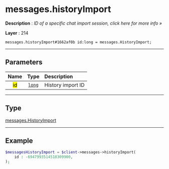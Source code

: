 # messages.historyImport

**Description** : *ID of a specific chat import session, click here for more info &raquo;*

**Layer** : 214

```tl
messages.historyImport#1662af0b id:long = messages.HistoryImport;
```

---

## Parameters

| Name | Type | Description |
| :---: | :---: | :--- |
| <mark>id</mark> | [`long`](type/long) | History import ID |

---

## Type

[messages.HistoryImport](type/messages.HistoryImport)

---

## Example

```php
$messagesHistoryImport = $client->messages->historyImport(
	id : -6947993514518309900,
);
```